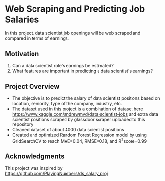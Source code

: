 # Web Scraping and Predicting Job Salaries
In this project, data scientist job openings will be web scraped and compared in terms of earnings.

## Motivation
1. Can a data scientist role's earnings be estimated?
2. What features are important in predicting a data scientist's earnings?

## Project Overview
- The objective is to predict the salary of data scientist positions based on location, seniority, type of the company, industry, etc.
- The dataset used in this project is a combination of dataset here https://www.kaggle.com/andrewmvd/data-scientist-jobs and extra data scientist positions scraped by glassdoor scraper uploaded to this repository
- Cleaned dataset of about 4000 data scientist positions
- Created and optimized Random Forest Regression model by using GridSearchCV to reach MAE=0.04, RMSE=0.18, and R<sup>2</sup>score=0.99

## Acknowledgments
This project was inspired by https://github.com/PlayingNumbers/ds_salary_proj
